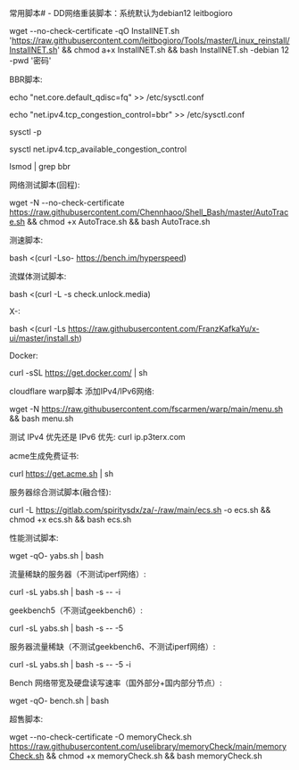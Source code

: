 常用脚本# -
DD网络重装脚本：系统默认为debian12  leitbogioro

wget --no-check-certificate -qO InstallNET.sh 'https://raw.githubusercontent.com/leitbogioro/Tools/master/Linux_reinstall/InstallNET.sh' && chmod a+x InstallNET.sh && bash InstallNET.sh -debian 12 -pwd '密码'

BBR脚本:

echo "net.core.default_qdisc=fq" >> /etc/sysctl.conf

echo "net.ipv4.tcp_congestion_control=bbr" >> /etc/sysctl.conf

sysctl -p

sysctl net.ipv4.tcp_available_congestion_control

lsmod | grep bbr

网络测试脚本(回程):

wget -N --no-check-certificate https://raw.githubusercontent.com/Chennhaoo/Shell_Bash/master/AutoTrace.sh && chmod +x AutoTrace.sh && bash AutoTrace.sh

测速脚本:

bash <(curl -Lso- https://bench.im/hyperspeed)

流媒体测试脚本:

bash <(curl -L -s check.unlock.media)

X-:

bash <(curl -Ls https://raw.githubusercontent.com/FranzKafkaYu/x-ui/master/install.sh)

Docker:

curl -sSL https://get.docker.com/ | sh

cloudflare warp脚本 添加IPv4/IPv6网络:

wget -N https://raw.githubusercontent.com/fscarmen/warp/main/menu.sh && bash menu.sh

测试 IPv4 优先还是 IPv6 优先:
curl ip.p3terx.com

acme生成免费证书:

curl https://get.acme.sh | sh

服务器综合测试脚本(融合怪):

curl -L https://gitlab.com/spiritysdx/za/-/raw/main/ecs.sh -o ecs.sh && chmod +x ecs.sh && bash ecs.sh


性能测试脚本:

wget -qO- yabs.sh | bash

流量稀缺的服务器（不测试iperf网络）:

curl -sL yabs.sh | bash -s -- -i

geekbench5（不测试geekbench6）:

curl -sL yabs.sh | bash -s -- -5

服务器流量稀缺（不测试geekbench6、不测试iperf网络）:

curl -sL yabs.sh | bash -s -- -5 -i

Bench 网络带宽及硬盘读写速率（国外部分+国内部分节点）:

wget -qO- bench.sh | bash

超售脚本:

wget --no-check-certificate -O memoryCheck.sh https://raw.githubusercontent.com/uselibrary/memoryCheck/main/memoryCheck.sh && chmod +x memoryCheck.sh && bash memoryCheck.sh
